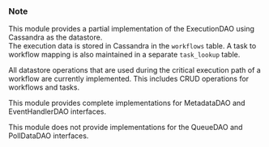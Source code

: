 ### Note
This module provides a partial implementation of the ExecutionDAO using Cassandra as the datastore.  
The execution data is stored in Cassandra in the `workflows` table. A task to workflow mapping is also maintained in a separate `task_lookup` table.

All datastore operations that are used during the critical execution path of a workflow are currently implemented. This includes CRUD operations for workflows and tasks.

This module provides complete implementations for MetadataDAO and EventHandlerDAO interfaces.

This module does not provide implementations for the QueueDAO and PollDataDAO interfaces.
 